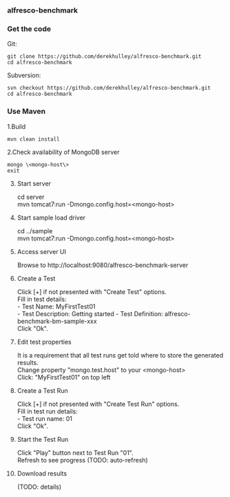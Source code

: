 ### alfresco-benchmark

### Get the code

Git:

    git clone https://github.com/derekhulley/alfresco-benchmark.git
    cd alfresco-benchmark

Subversion:

    svn checkout https://github.com/derekhulley/alfresco-benchmark.git
    cd alfresco-benchmark

### Use Maven

1.Build

    mvn clean install

2.Check availability of MongoDB server

    mongo \<mongo-host\>    
    exit

3. Start server

    cd server   
    mvn tomcat7:run -Dmongo.config.host=\<mongo-host\>

4. Start sample load driver

    cd ../sample    
    mvn tomcat7:run -Dmongo.config.host=\<mongo-host\> 

5. Access server UI

    Browse to http://localhost:9080/alfresco-benchmark-server

6. Create a Test

    Click [+] if not presented with "Create Test" options.  
    Fill in test details:   
        - Test Name: MyFirstTest01  
        - Test Description: Getting started 
        - Test Definition: alfresco-benchmark-bm-sample-xxx     
    Click "Ok".
 
7. Edit test properties

    It is a requirement that all test runs get told where to store the generated results.   
    Change property "mongo.test.host" to your \<mongo-host\>  
    Click: "MyFirstTest01" on top left

8. Create a Test Run

    Click [+] if not presented with "Create Test Run" options.  
    Fill in test run details:   
        - Test run name: 01     
    Click "Ok".

9. Start the Test Run

    Click "Play" button next to Test Run "01".  
    Refresh to see progress (TODO: auto-refresh)

10. Download results

    (TODO: details)
